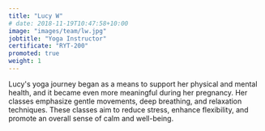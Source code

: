 ```yaml
---
title: "Lucy W"
# date: 2018-11-19T10:47:58+10:00
image: "images/team/lw.jpg"
jobtitle: "Yoga Instructor"
certificate: "RYT-200"
promoted: true
weight: 1
---
```


Lucy's yoga journey began as a means to support her physical and mental health, and it became even more meaningful during her pregnancy. Her classes emphasize gentle movements, deep breathing, and relaxation techniques. These classes aim to reduce stress, enhance flexibility, and promote an overall sense of calm and well-being.